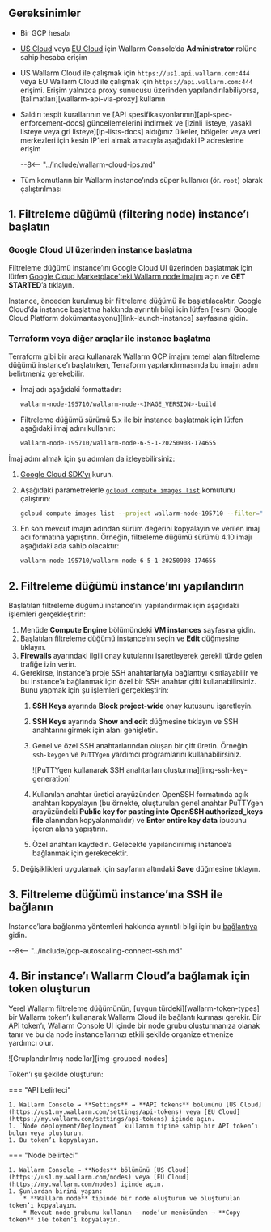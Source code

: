 ## Gereksinimler

* Bir GCP hesabı
* [US Cloud](https://us1.my.wallarm.com/) veya [EU Cloud](https://my.wallarm.com/) için Wallarm Console’da **Administrator** rolüne sahip hesaba erişim
* US Wallarm Cloud ile çalışmak için `https://us1.api.wallarm.com:444` veya EU Wallarm Cloud ile çalışmak için `https://api.wallarm.com:444` erişimi. Erişim yalnızca proxy sunucusu üzerinden yapılandırılabiliyorsa, [talimatları][wallarm-api-via-proxy] kullanın
* Saldırı tespit kurallarının ve [API spesifikasyonlarının][api-spec-enforcement-docs] güncellemelerini indirmek ve [izinli listeye, yasaklı listeye veya gri listeye][ip-lists-docs] aldığınız ülkeler, bölgeler veya veri merkezleri için kesin IP’leri almak amacıyla aşağıdaki IP adreslerine erişim

    --8<-- "../include/wallarm-cloud-ips.md"
* Tüm komutların bir Wallarm instance’ında süper kullanıcı (ör. `root`) olarak çalıştırılması

## 1. Filtreleme düğümü (filtering node) instance’ı başlatın

### Google Cloud UI üzerinden instance başlatma

Filtreleme düğümü instance’ını Google Cloud UI üzerinden başlatmak için lütfen [Google Cloud Marketplace’teki Wallarm node imajını](https://console.cloud.google.com/launcher/details/wallarm-node-195710/wallarm-node) açın ve **GET STARTED**’a tıklayın.

Instance, önceden kurulmuş bir filtreleme düğümü ile başlatılacaktır. Google Cloud’da instance başlatma hakkında ayrıntılı bilgi için lütfen [resmi Google Cloud Platform dokümantasyonu][link-launch-instance] sayfasına gidin.

### Terraform veya diğer araçlar ile instance başlatma

Terraform gibi bir aracı kullanarak Wallarm GCP imajını temel alan filtreleme düğümü instance’ı başlatırken, Terraform yapılandırmasında bu imajın adını belirtmeniz gerekebilir.

* İmaj adı aşağıdaki formattadır:

    ```bash
    wallarm-node-195710/wallarm-node-<IMAGE_VERSION>-build
    ```
* Filtreleme düğümü sürümü 5.x ile bir instance başlatmak için lütfen aşağıdaki imaj adını kullanın:

    ```bash
    wallarm-node-195710/wallarm-node-6-5-1-20250908-174655
    ```

İmaj adını almak için şu adımları da izleyebilirsiniz:

1. [Google Cloud SDK’yı](https://cloud.google.com/sdk/docs/install) kurun.
2. Aşağıdaki parametrelerle [`gcloud compute images list`](https://cloud.google.com/sdk/gcloud/reference/compute/images/list) komutunu çalıştırın:

    ```bash
    gcloud compute images list --project wallarm-node-195710 --filter="name~'wallarm-node-6-5-*'" --no-standard-images
    ```
3. En son mevcut imajın adından sürüm değerini kopyalayın ve verilen imaj adı formatına yapıştırın. Örneğin, filtreleme düğümü sürümü 4.10 imajı aşağıdaki ada sahip olacaktır:

    ```bash
    wallarm-node-195710/wallarm-node-6-5-1-20250908-174655
    ```

## 2. Filtreleme düğümü instance’ını yapılandırın

Başlatılan filtreleme düğümü instance’ını yapılandırmak için aşağıdaki işlemleri gerçekleştirin:

1.  Menüde **Compute Engine** bölümündeki **VM instances** sayfasına gidin.
2.  Başlatılan filtreleme düğümü instance’ını seçin ve **Edit** düğmesine tıklayın.
3.  **Firewalls** ayarındaki ilgili onay kutularını işaretleyerek gerekli türde gelen trafiğe izin verin.
4.  Gerekirse, instance’a proje SSH anahtarlarıyla bağlantıyı kısıtlayabilir ve bu instance’a bağlanmak için özel bir SSH anahtar çifti kullanabilirsiniz. Bunu yapmak için şu işlemleri gerçekleştirin:
    1.  **SSH Keys** ayarında **Block project-wide** onay kutusunu işaretleyin.
    2.  **SSH Keys** ayarında **Show and edit** düğmesine tıklayın ve SSH anahtarını girmek için alanı genişletin.
    3.  Genel ve özel SSH anahtarlarından oluşan bir çift üretin. Örneğin `ssh-keygen` ve `PuTTYgen` yardımcı programlarını kullanabilirsiniz.
       
        ![PuTTYgen kullanarak SSH anahtarları oluşturma][img-ssh-key-generation]

    4.  Kullanılan anahtar üretici arayüzünden OpenSSH formatında açık anahtarı kopyalayın (bu örnekte, oluşturulan genel anahtar PuTTYgen arayüzündeki **Public key for pasting into OpenSSH authorized_keys file** alanından kopyalanmalıdır) ve **Enter entire key data** ipucunu içeren alana yapıştırın.
    5.  Özel anahtarı kaydedin. Gelecekte yapılandırılmış instance’a bağlanmak için gerekecektir.
5.  Değişiklikleri uygulamak için sayfanın altındaki **Save** düğmesine tıklayın. 

## 3. Filtreleme düğümü instance’ına SSH ile bağlanın

Instance’lara bağlanma yöntemleri hakkında ayrıntılı bilgi için bu [bağlantıya](https://cloud.google.com/compute/docs/instances/connecting-to-instance) gidin.

--8<-- "../include/gcp-autoscaling-connect-ssh.md"

## 4. Bir instance’ı Wallarm Cloud’a bağlamak için token oluşturun

Yerel Wallarm filtreleme düğümünün, [uygun türdeki][wallarm-token-types] bir Wallarm token’ı kullanarak Wallarm Cloud ile bağlantı kurması gerekir. Bir API token’ı, Wallarm Console UI içinde bir node grubu oluşturmanıza olanak tanır ve bu da node instance’larınızı etkili şekilde organize etmenize yardımcı olur.

![Gruplandırılmış node’lar][img-grouped-nodes]

Token’ı şu şekilde oluşturun:

=== "API belirteci"

    1. Wallarm Console → **Settings** → **API tokens** bölümünü [US Cloud](https://us1.my.wallarm.com/settings/api-tokens) veya [EU Cloud](https://my.wallarm.com/settings/api-tokens) içinde açın.
    1. `Node deployment/Deployment` kullanım tipine sahip bir API token’ı bulun veya oluşturun.
    1. Bu token’ı kopyalayın.
=== "Node belirteci"

    1. Wallarm Console → **Nodes** bölümünü [US Cloud](https://us1.my.wallarm.com/nodes) veya [EU Cloud](https://my.wallarm.com/nodes) içinde açın.
    1. Şunlardan birini yapın: 
        * **Wallarm node** tipinde bir node oluşturun ve oluşturulan token’ı kopyalayın.
        * Mevcut node grubunu kullanın - node’un menüsünden → **Copy token** ile token’ı kopyalayın.